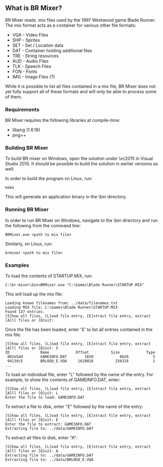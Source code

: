 ## What is BR Mixer?

BR Mixer reads .mix files used by the 1997 Westwood game Blade Runner. The mix format acts as a container for various other file formats:

* VQA - Video Files
* SHP - Sprites
* SET - Set / Location data
* DAT - Container holding additional files
* TRE - String resources
* AUD - Audio Files
* TLK - Speech Files
* FON - Fonts
* IMG - Image Files (?)

While it is possible to list all files contained in a mix file, BR Mixer does not yet fully support all of these formats and will only be able to process some of them.

### Requirements

BR Mixer requires the following libraries at compile-time:

* libpng (1.6.16)
* png++

### Building BR Mixer

To build BR mixer on Windows, open the solution under \vc2015 in Visual Studio 2015. It should be possible to build the solution in earlier versions as well.

In order to build the program on Linux, run:

	make
	
This will generate an application binary in the \bin directory.

### Running BR Mixer

In order to run BR Mixer on Windows, navigate to the \bin directory and run the following from the command line:

	BRMixer.exe <path to mix file>
	
Similarly, on Linux, run:

	brmixer <path to mix file>
	
### Examples

To load the contents of STARTUP.MIX, run:

	C:\br-mixer\bin>BRMixer.exe "C:\Games\Blade Runner\STARTUP.MIX"

This will load up the mix file:
	
	Loading known filenames from: ../data/filenames.txt
	Loading MIX file: C:\Games\Blade Runner\STARTUP.MIX
	Found 137 entries.
	[S]how all files, [L]oad file entry, [E]xtract file entry, extract [A]ll files or [Q]uit:

Once the file has been loaded, enter 'S' to list all entries contained in the mix file:

	[S]how all files, [L]oad file entry, [E]xtract file entry, extract [A]ll files or [Q]uit: S
	ID              Name            Offset          Size            Type
	 802e5dd        GAMEINFO.DAT        1650            6626           5
	 9413dc5        BRLOGO_E.VQA     1610018          256316           1
	...

To load an individual file, enter "L" followed by the name of the entry. For example, to show the contents of GAMEINFO.DAT, enter:

	[S]how all files, [L]oad file entry, [E]xtract file entry, extract [A]ll files or [Q]uit: L
	Enter the file to load: GAMEINFO.DAT

To extract a file to disk, enter "E" followed by the name of the entry: 

	[S]how all files, [L]oad file entry, [E]xtract file entry, extract [A]ll files or [Q]uit: E
	Enter the file to extract: GAMEINFO.DAT
	Extracting file to: ../data/GAMEINFO.DAT

To extract all files to disk, enter "A":

	[S]how all files, [L]oad file entry, [E]xtract file entry, extract [A]ll files or [Q]uit: A
	Extracting file to: ../data/GAMEINFO.DAT
	Extracting file to: ../data/BRLOGO_E.VQA

